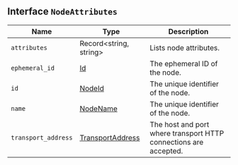 ## Interface `NodeAttributes`

| Name | Type | Description |
| - | - | - |
| `attributes` | Record<string, string> | Lists node attributes. |
| `ephemeral_id` | [Id](./Id.md) | The ephemeral ID of the node. |
| `id` | [NodeId](./NodeId.md) | The unique identifier of the node. |
| `name` | [NodeName](./NodeName.md) | The unique identifier of the node. |
| `transport_address` | [TransportAddress](./TransportAddress.md) | The host and port where transport HTTP connections are accepted. |
